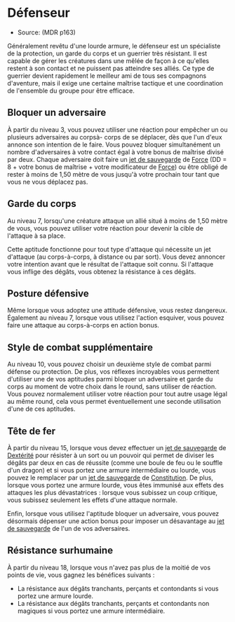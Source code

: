 
<Items>

# Défenseur

- Source: <Source>(MDR p163)</Source>

Généralement revêtu d'une lourde armure, le défenseur est un spécialiste de la protection, un garde du corps et un guerrier très résistant. Il est capable de gérer les créatures dans une mêlée de façon à ce qu'elles restent à son contact et ne puissent pas atteindre ses alliés. Ce type de guerrier devient rapidement le meilleur ami de tous ses compagnons d'aventure, mais il exige une certaine maîtrise tactique et une coordination de l'ensemble du groupe pour être efficace.

</Generic>

<Generic>

## Bloquer un adversaire

À partir du niveau 3, vous pouvez utiliser une réaction pour empêcher un ou plusieurs adversaires au corpsà- corps de se déplacer, dès que l'un d'eux annonce son intention de le faire. Vous pouvez bloquer simultanément un nombre d'adversaires à votre contact égal à votre bonus de maîtrise divisé par deux. Chaque adversaire doit faire un [jet de sauvegarde] de [Force] (DD = 8 + votre bonus de maîtrise + votre modificateur de [Force]) ou être obligé de rester à moins de 1,50 mètre de vous jusqu'à votre prochain tour tant que vous ne vous déplacez pas.

</Generic>

<Generic>

## Garde du corps

Au niveau 7, lorsqu'une créature attaque un allié situé à moins de 1,50 mètre de vous, vous pouvez utiliser votre réaction pour devenir la cible de l'attaque à sa place.

Cette aptitude fonctionne pour tout type d'attaque qui nécessite un jet d'attaque (au corps-à-corps, à distance ou par sort). Vous devez annoncer votre intention avant que le résultat de l'attaque soit connu. Si l'attaque vous inflige des dégâts, vous obtenez la résistance à ces dégâts.

</Generic>

<Generic>

## Posture défensive

Même lorsque vous adoptez une attitude défensive, vous restez dangereux. Également au niveau 7, lorsque vous utilisez l'action esquiver, vous pouvez faire une attaque au corps-à-corps en action bonus.

</Generic>

<Generic>

## Style de combat supplémentaire

Au niveau 10, vous pouvez choisir un deuxième style de combat parmi défense ou protection. De plus, vos réflexes incroyables vous permettent d'utiliser une de vos aptitudes parmi bloquer un adversaire et garde du corps au moment de votre choix dans le round, sans utiliser de réaction. Vous pouvez normalement utiliser votre réaction pour tout autre usage légal au même round, cela vous permet éventuellement une seconde utilisation d'une de ces aptitudes.

</Generic>

<Generic>

## Tête de fer

À partir du niveau 15, lorsque vous devez effectuer un [jet de sauvegarde] de [Dextérité] pour résister à un sort ou un pouvoir qui permet de diviser les dégâts par deux en cas de réussite (comme une boule de feu ou le souffle d'un dragon) et si vous portez une armure intermédiaire ou lourde, vous pouvez le remplacer par un [jet de sauvegarde] de [Constitution]. De plus, lorsque vous portez une armure lourde, vous êtes immunisé aux effets des attaques les plus dévastatrices : lorsque vous subissez un coup critique, vous subissez seulement les effets d'une attaque normale.

Enfin, lorsque vous utilisez l'aptitude bloquer un adversaire, vous pouvez désormais dépenser une action bonus pour imposer un désavantage au [jet de sauvegarde] de l'un de vos adversaires.

</Generic>

<Generic>

## Résistance surhumaine

À partir du niveau 18, lorsque vous n'avez pas plus de la moitié de vos points de vie, vous gagnez les bénéfices suivants :

* La résistance aux dégâts tranchants, perçants et contondants si vous portez une armure lourde.
* La résistance aux dégâts tranchants, perçants et contondants non magiques si vous portez une armure intermédiaire.

[Force]: abilities_strength_hd.md
[Dextérité]: abilities_dexterity_hd.md
[Constitution]: abilities_constitution_hd.md
[Intelligence]: abilities_intelligence_hd.md
[Sagesse]: abilities_wisdom_hd.md
[Charisme]: abilities_charisma_hd.md
[jet de sauvegarde]: abilities_hd.md#jets-de-sauvegarde




